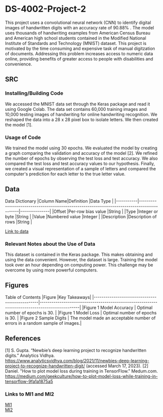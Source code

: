 # DS-4002-Project-2
This project uses a convolutional neural network (CNN) to identify digital images of handwritten digits with an accuracy rate of 90.88% . The model uses thousands of handwriting examples from American Census Bureau and American high school students contained in the Modified National Institute of Standards and Technology (MNIST) dataset. This project is motivated by the time consuming and expensive task of manual digitzation of documents. Addressing this problem increases access to numeric data online, providing benefits of greater access to people with disabilities and convenience.  

## SRC 
### Installing/Building Code
We accessed the MNIST data set through the Keras package and read it using Google Colab. The data set contains 60,000 training images and 10,000 testing images of handwriting for online handwriting recognition. We reshaped the data into a 28 x 28 pixel box to isolate letters. We then created the model [1].

### Usage of Code
We trained the model using 30 epochs. We evaluated the model by creating a graph comparing the validation and accuracy of the model [2]. We refined the number of epochs by observing the test loss and test accuracy. We also compared the test loss and test accuracy values to our hypothesis. Finally, we created a visual representation of a sample of letters and compared the computer's prediction for each letter to the true letter value.
 
## Data 

Data Dictionary
|Column Name|Definition                                                                                    |Data Type      | 
|-----------|----------------------------------------------------------------------------------------------|---------------|
|Offset |Per-row bias value                                                         |String         |
|Type |Integer or byte                                                        |String         |
|Value       |Numbered value                                                               |Integer        |
|Description      |Description of rows |String         |

[Link to data](https://www.tensorflow.org/datasets/catalog/mnist)

### Relevant Notes about the Use of Data
This dataset is contained in the Keras package. This makes obtaining and using the data convenient. However, the dataset is large. Training the model took over an hour depending on computing power. This challenge may be overcome by using more powerful computers.

## Figures 
Table of Contents
|Figure     |Key Takeaways| 
|-------------------------------------------------|--------------------------------------------------------------------------------------------------|
|Figure 1 Model Accuracy                   | Optimal number of epochs is 30. |
|Figure 1 Model Loss                  | Optimal number of epochs is 30. |
|Figure 2 Sample Digits | The model made an acceptable number of errors in a random sample of images.|



## References
[1] S. Gupta. “Newbie’s deep learning project to recognize handwritten digits.” Analytics Vidhya. https://www.analyticsvidhya.com/blog/2021/11/newbies-deep-learning-project-to-recognize-handwritten-digit/ (accessed March 17, 2023).
[2] Daniel. "How to plot model loss during training in TensorFlow." Medum.com. https://medium.com/geekculture/how-to-plot-model-loss-while-training-in-tensorflow-9fa1a1875a5

### Links to MI1 and MI2
[MI1](https://docs.google.com/document/d/1tOLzCnjqewWEiW7LgYi7sEt7-VsKjKqJq9toB5s7deQ/edit)  
[MI2](https://docs.google.com/document/d/1tOLzCnjqewWEiW7LgYi7sEt7-VsKjKqJq9toB5s7deQ/edit)
